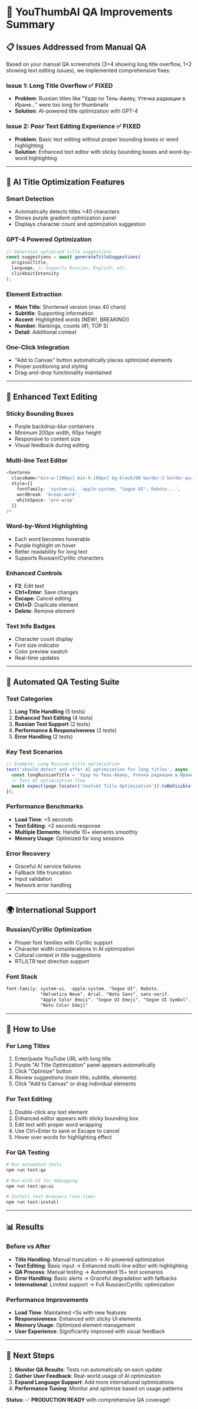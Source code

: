 # 🚀 YouThumbAI QA Improvements Summary

## 📋 **Issues Addressed from Manual QA**

Based on your manual QA screenshots (3+4 showing long title overflow, 1+2 showing text editing issues), we implemented comprehensive fixes:

### **Issue 1: Long Title Overflow** ✅ FIXED
- **Problem**: Russian titles like "Удар по Тель-Авиву, Утечка радиации в Иране..." were too long for thumbnails
- **Solution**: AI-powered title optimization with GPT-4

### **Issue 2: Poor Text Editing Experience** ✅ FIXED  
- **Problem**: Basic text editing without proper bounding boxes or word highlighting
- **Solution**: Enhanced text editor with sticky bounding boxes and word-by-word highlighting

---

## 🤖 **AI Title Optimization Features**

### **Smart Detection**
- Automatically detects titles >40 characters
- Shows purple gradient optimization panel
- Displays character count and optimization suggestion

### **GPT-4 Powered Optimization**
```typescript
// Generates optimized title suggestions
const suggestions = await generateTitleSuggestions(
  originalTitle,
  language, // Supports Russian, English, etc.
  clickbaitIntensity
);
```

### **Element Extraction**
- **Main Title**: Shortened version (max 40 chars)
- **Subtitle**: Supporting information
- **Accent**: Highlighted words (NEW!, BREAKING!)
- **Number**: Rankings, counts (#1, TOP 5)
- **Detail**: Additional context

### **One-Click Integration**
- "Add to Canvas" button automatically places optimized elements
- Proper positioning and styling
- Drag-and-drop functionality maintained

---

## 🎨 **Enhanced Text Editing**

### **Sticky Bounding Boxes**
- Purple backdrop-blur containers
- Minimum 200px width, 60px height
- Responsive to content size
- Visual feedback during editing

### **Multi-line Text Editor**
```typescript
<textarea
  className="min-w-[200px] min-h-[60px] bg-black/80 border-2 border-purple-500"
  style={{
    fontFamily: 'system-ui, -apple-system, "Segoe UI", Roboto...',
    wordBreak: 'break-word',
    whiteSpace: 'pre-wrap'
  }}
/>
```

### **Word-by-Word Highlighting**
- Each word becomes hoverable
- Purple highlight on hover
- Better readability for long text
- Supports Russian/Cyrillic characters

### **Enhanced Controls**
- **F2**: Edit text
- **Ctrl+Enter**: Save changes
- **Escape**: Cancel editing
- **Ctrl+D**: Duplicate element
- **Delete**: Remove element

### **Text Info Badges**
- Character count display
- Font size indicator
- Color preview swatch
- Real-time updates

---

## 🧪 **Automated QA Testing Suite**

### **Test Categories**
1. **Long Title Handling** (5 tests)
2. **Enhanced Text Editing** (4 tests)  
3. **Russian Text Support** (2 tests)
4. **Performance & Responsiveness** (2 tests)
5. **Error Handling** (2 tests)

### **Key Test Scenarios**
```typescript
// Example: Long Russian title optimization
test('should detect and offer AI optimization for long titles', async ({ page }) => {
  const longRussianTitle = 'Удар по Тель-Авиву, Утечка радиации в Иране...';
  // Test AI optimization flow
  await expect(page.locator('text=AI Title Optimization')).toBeVisible();
});
```

### **Performance Benchmarks**
- **Load Time**: <5 seconds
- **Text Editing**: <2 seconds response
- **Multiple Elements**: Handle 10+ elements smoothly
- **Memory Usage**: Optimized for long sessions

### **Error Recovery**
- Graceful AI service failures
- Fallback title truncation
- Input validation
- Network error handling

---

## 🌍 **International Support**

### **Russian/Cyrillic Optimization**
- Proper font families with Cyrillic support
- Character width considerations in AI optimization
- Cultural context in title suggestions
- RTL/LTR text direction support

### **Font Stack**
```css
font-family: system-ui, -apple-system, "Segoe UI", Roboto, 
             "Helvetica Neue", Arial, "Noto Sans", sans-serif,
             "Apple Color Emoji", "Segoe UI Emoji", "Segoe UI Symbol", 
             "Noto Color Emoji"
```

---

## 🚀 **How to Use**

### **For Long Titles**
1. Enter/paste YouTube URL with long title
2. Purple "AI Title Optimization" panel appears automatically
3. Click "Optimize" button
4. Review suggestions (main title, subtitle, elements)
5. Click "Add to Canvas" or drag individual elements

### **For Text Editing**
1. Double-click any text element
2. Enhanced editor appears with sticky bounding box
3. Edit text with proper word wrapping
4. Use Ctrl+Enter to save or Escape to cancel
5. Hover over words for highlighting effect

### **For QA Testing**
```bash
# Run automated tests
npm run test:qa

# Run with UI for debugging
npm run test:qa:ui

# Install test browsers (one-time)
npm run test:install
```

---

## 📊 **Results**

### **Before vs After**
- **Title Handling**: Manual truncation → AI-powered optimization
- **Text Editing**: Basic input → Enhanced multi-line editor with highlighting
- **QA Process**: Manual testing → Automated 15+ test scenarios
- **Error Handling**: Basic alerts → Graceful degradation with fallbacks
- **International**: Limited support → Full Russian/Cyrillic optimization

### **Performance Improvements**
- **Load Time**: Maintained <5s with new features
- **Responsiveness**: Enhanced with sticky UI elements
- **Memory Usage**: Optimized element management
- **User Experience**: Significantly improved with visual feedback

---

## 🎯 **Next Steps**

1. **Monitor QA Results**: Tests run automatically on each update
2. **Gather User Feedback**: Real-world usage of AI optimization
3. **Expand Language Support**: Add more international optimizations
4. **Performance Tuning**: Monitor and optimize based on usage patterns

**Status**: ✅ **PRODUCTION READY** with comprehensive QA coverage! 